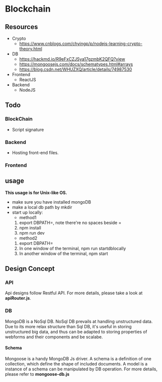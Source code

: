 # Blockchain
## Resources
- Crypto
    - https://www.cnblogs.com/chyingp/p/nodejs-learning-crypto-theory.html
- DB
    - https://hackmd.io/R9eFxCZJSya17gzmbK2QFQ?view
    - https://mongoosejs.com/docs/schematypes.html#arrays
    - https://blog.csdn.net/WHUZXQ/article/details/74987530
- Frontend
    - ReactJS
- Backend
    - NodeJS

## Todo 
### BlockChain
- Script signature
### Backend
- Hosting front-end files.
### Frontend

## usage
**This usage is for Unix-like OS.**
- make sure you have installed mongoDB
- make a local db path by mkdir <YOUR DB PATH>
- start up locally: 
    - method1
    1. export DBPATH=<YOUR DB PATH>, note there're no spaces beside =
    2. npm install
    3. npm run dev
    - method2
    1. export DBPATH=<YOUR DB PATH>
    2. In one window of the terminal, npm run startdblocally
    3. In another window of the terminal, npm start

## Design Concept
### API
Api designs follow Restful API.
For more details, please take a look at **apiRouter.js**.
### DB
MongoDB is a NoSql DB. NoSql DB prevails at handling unstructured data.
Due to its more relax structure than Sql DB, it's useful in storing  unstructured big data, and thus can be adapted to storing properties of webforms and their components and be scalabe.
#### Schema
Mongoose is a handy MongoDB Js driver.
A schema is a definition of one collection, which define the shape of included documents.
A model is a instance of a schema can be manipulated by DB operation.
For more details, please refer to **mongoose-db.js**
